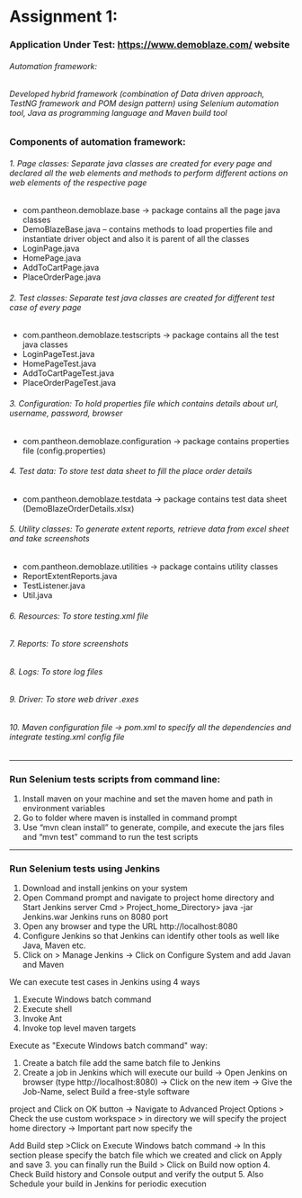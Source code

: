 # Assignment 1: 
### Application Under Test: https://www.demoblaze.com/ website

###### Automation framework:
###### Developed hybrid framework (combination of Data driven approach, TestNG framework and POM design pattern) using Selenium automation tool, Java as programming language and Maven build tool 

### Components of automation framework: 

###### 1.	Page classes: Separate java classes are created for every page and declared all the web elements and methods to perform different actions on web elements of the respective page
+ com.pantheon.demoblaze.base -> package contains all the page java classes 
+ DemoBlazeBase.java – contains methods to load properties file and instantiate driver object and also it is parent of all the classes
+ LoginPage.java
+ HomePage.java 
+ AddToCartPage.java
+ PlaceOrderPage.java

###### 2. Test classes: Separate test java classes are created for different test case of every page
+ com.pantheon.demoblaze.testscripts -> package contains all the test java classes
+ LoginPageTest.java
+ HomePageTest.java
+ AddToCartPageTest.java
+ PlaceOrderPageTest.java 


###### 3.	Configuration: To hold properties file which contains details about url, username, password, browser
+ com.pantheon.demoblaze.configuration -> package contains properties file (config.properties)

###### 4.	Test data: To store test data sheet  to fill the place order details
+ com.pantheon.demoblaze.testdata -> package contains test data sheet (DemoBlazeOrderDetails.xlsx)

###### 5.	Utility classes: To generate extent reports, retrieve data from excel sheet and take screenshots
+ com.pantheon.demoblaze.utilities -> package contains utility classes 
+ ReportExtentReports.java
+ TestListener.java
+ Util.java

###### 6.	Resources: To store testing.xml file
###### 7.	Reports: To store screenshots
###### 8.	Logs: To store log files
###### 9.	Driver: To store web driver .exes
###### 10.	Maven configuration file -> pom.xml to specify all the dependencies and integrate testing.xml config file 
***
### Run Selenium tests scripts from command line: 
1.	Install maven on your machine and set the maven home and path in environment variables
2.	Go to folder where maven is installed in command prompt 
3.	Use “mvn clean install” to generate, compile, and execute the jars files and “mvn test” command to run the test scripts 

***
### Run Selenium tests using Jenkins
1. Download and install jenkins on your system 
2. Open Command prompt and navigate to project home directory and Start Jenkins server
Cmd > Project_home_Directory> java -jar Jenkins.war
Jenkins runs on 8080 port
3. Open any browser and type the URL  http://localhost:8080
4. Configure Jenkins so that Jenkins can identify other tools as well like Java, Maven etc.
5. Click on > Manage Jenkins -> Click on Configure System and add Javan and Maven 

We can execute test cases in Jenkins using 4 ways
1. Execute Windows batch command 
2. Execute shell 
3. Invoke Ant
4. Invoke top level maven targets 

Execute as "Execute Windows batch command" way:
1. Create a batch file add the same batch file to Jenkins
2. Create a job in Jenkins which will execute our build -> Open Jenkins on browser (type http://localhost:8080) -> Click on the new item -> Give the Job-Name, select Build a free-style software 

project and Click on OK button -> Navigate to Advanced Project Options > Check the use custom workspace > in directory we will specify the project home directory -> Important part now specify the 

Add Build step >Click on Execute Windows batch command -> In this section please specify the batch file which we created and click on Apply and save
3. you can finally run the Build > Click on Build now  option
4. Check Build history and Console output and verify the output
5. Also Schedule your build in Jenkins for periodic execution
